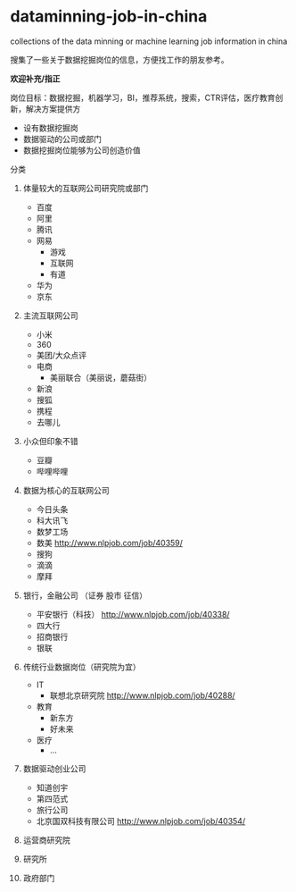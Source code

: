 # dataminning-job-in-china
collections of the data minning or machine learning job information in china

搜集了一些关于数据挖掘岗位的信息，方便找工作的朋友参考。

**欢迎补充/指正**

岗位目标：数据挖掘，机器学习，BI，推荐系统，搜索，CTR评估，医疗教育创新，解决方案提供方

- 设有数据挖掘岗
- 数据驱动的公司或部门
- 数据挖掘岗位能够为公司创造价值

分类
1. 体量较大的互联网公司研究院或部门
    - 百度
    - 阿里
    - 腾讯
    - 网易
        - 游戏
        - 互联网
        - 有道
    - 华为
    - 京东

1. 主流互联网公司
    - 小米
    - 360
    - 美团/大众点评
    - 电商
        - 美丽联合（美丽说，蘑菇街）
    - 新浪
    - 搜狐
    - 携程
    - 去哪儿
    
1. 小众但印象不错
    - 豆瓣
    - 哔哩哔哩

1. 数据为核心的互联网公司
    - 今日头条
    - 科大讯飞
    - 数梦工场
    - 数美 http://www.nlpjob.com/job/40359/
    - 搜狗
    - 滴滴
    - 摩拜

1. 银行，金融公司 （证券 股市 征信）
    - 平安银行（科技） http://www.nlpjob.com/job/40338/
    - 四大行
    - 招商银行
    - 银联

1. 传统行业数据岗位（研究院为宜）
    - IT
        - 联想北京研究院 http://www.nlpjob.com/job/40288/
    - 教育
        - 新东方
        - 好未来
    - 医疗
        - ...

1. 数据驱动创业公司
    - 知道创宇
    - 第四范式
    - 旅行公司
    - 北京国双科技有限公司 http://www.nlpjob.com/job/40354/

1. 运营商研究院
1. 研究所
1. 政府部门

